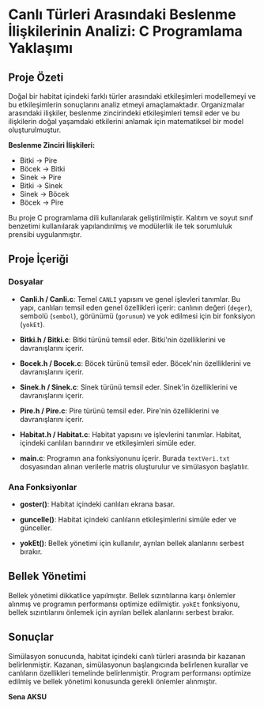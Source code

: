 # Canlı Türleri Arasındaki Beslenme İlişkilerinin Analizi: C Programlama Yaklaşımı

## Proje Özeti

 Doğal bir habitat içindeki farklı türler arasındaki etkileşimleri modellemeyi ve bu etkileşimlerin sonuçlarını analiz etmeyi amaçlamaktadır. Organizmalar arasındaki ilişkiler, beslenme zincirindeki etkileşimleri temsil eder ve bu ilişkilerin doğal yaşamdaki etkilerini anlamak için matematiksel bir model oluşturulmuştur.

**Beslenme Zinciri İlişkileri:**
- Bitki → Pire
- Böcek → Bitki
- Sinek → Pire
- Bitki → Sinek
- Sinek → Böcek
- Böcek → Pire

Bu proje C programlama dili kullanılarak geliştirilmiştir. Kalıtım ve soyut sınıf benzetimi kullanılarak yapılandırılmış ve modülerlik ile tek sorumluluk prensibi uygulanmıştır.

## Proje İçeriği

### Dosyalar

- **Canli.h / Canli.c**: Temel `CANLI` yapısını ve genel işlevleri tanımlar. Bu yapı, canlıları temsil eden genel özellikleri içerir: canlının değeri (`deger`), sembolü (`sembol`), görünümü (`gorunum`) ve yok edilmesi için bir fonksiyon (`yokEt`).

- **Bitki.h / Bitki.c**: Bitki türünü temsil eder. Bitki'nin özelliklerini ve davranışlarını içerir.

- **Bocek.h / Bocek.c**: Böcek türünü temsil eder. Böcek'nin özelliklerini ve davranışlarını içerir.

- **Sinek.h / Sinek.c**: Sinek türünü temsil eder. Sinek'in özelliklerini ve davranışlarını içerir.

- **Pire.h / Pire.c**: Pire türünü temsil eder. Pire'nin özelliklerini ve davranışlarını içerir.

- **Habitat.h / Habitat.c**: Habitat yapısını ve işlevlerini tanımlar. Habitat, içindeki canlıları barındırır ve etkileşimleri simüle eder.

- **main.c**: Programın ana fonksiyonunu içerir. Burada `textVeri.txt` dosyasından alınan verilerle matris oluşturulur ve simülasyon başlatılır.

### Ana Fonksiyonlar

- **goster()**: Habitat içindeki canlıları ekrana basar.

- **guncelle()**: Habitat içindeki canlıların etkileşimlerini simüle eder ve günceller.

- **yokEt()**: Bellek yönetimi için kullanılır, ayrılan bellek alanlarını serbest bırakır.

## Bellek Yönetimi

Bellek yönetimi dikkatlice yapılmıştır. Bellek sızıntılarına karşı önlemler alınmış ve programın performansı optimize edilmiştir. `yokEt` fonksiyonu, bellek sızıntılarını önlemek için ayrılan bellek alanlarını serbest bırakır.

## Sonuçlar

Simülasyon sonucunda, habitat içindeki canlı türleri arasında bir kazanan belirlenmiştir. Kazanan, simülasyonun başlangıcında belirlenen kurallar ve canlıların özellikleri temelinde belirlenmiştir. Program performansı optimize edilmiş ve bellek yönetimi konusunda gerekli önlemler alınmıştır.


**Sena AKSU**  


